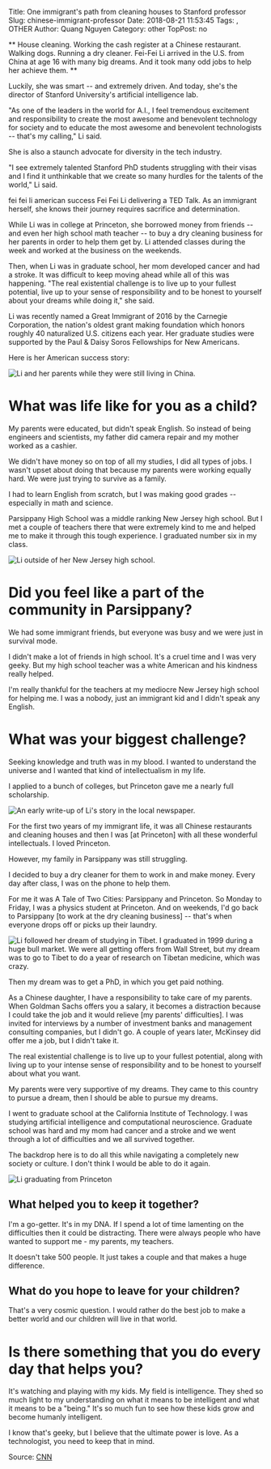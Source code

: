 Title: One immigrant's path from cleaning houses to Stanford professor
Slug: chinese-immigrant-professor
Date: 2018-08-21 11:53:45
Tags: , OTHER
Author: Quang Nguyen
Category: other
TopPost: no


** House cleaning. Working the cash register at a Chinese restaurant. Walking dogs. Running a dry cleaner.
Fei-Fei Li arrived in the U.S. from China at age 16 with many big dreams. And it took many odd jobs to help her achieve them. **

Luckily, she was smart -- and extremely driven. And today, she's the director of Stanford University's artificial intelligence lab.

"As one of the leaders in the world for A.I., I feel tremendous excitement and responsibility to create the most awesome and benevolent technology for society and to educate the most awesome and benevolent technologists -- that's my calling," Li said.

She is also a staunch advocate for diversity in the tech industry.

"I see extremely talented Stanford PhD students struggling with their visas and I find it unthinkable that we create so many hurdles for the talents of the world," Li said.

fei fei li american success
Fei Fei Li delivering a TED Talk.
As an immigrant herself, she knows their journey requires sacrifice and determination.

While Li was in college at Princeton, she borrowed money from friends -- and even her high school math teacher -- to buy a dry cleaning business for her parents in order to help them get by. Li attended classes during the week and worked at the business on the weekends.

Then, when Li was in graduate school, her mom developed cancer and had a stroke. It was difficult to keep moving ahead while all of this was happening. "The real existential challenge is to live up to your fullest potential, live up to your sense of responsibility and to be honest to yourself about your dreams while doing it," she said.

Li was recently named a Great Immigrant of 2016 by the Carnegie Corporation, the nation's oldest grant making foundation which honors roughly 40 naturalized U.S. citizens each year. Her graduate studies were supported by the Paul & Daisy Soros Fellowships for New Americans.

Here is her American success story:

![Li and her parents while they were still living in China.
](https://i2.cdn.turner.com/money/dam/assets/160711111924-fei-fei-li-ted-age-two-780x439.jpg)

# What was life like for you as a child?

My parents were educated, but didn't speak English. So instead of being engineers and scientists, my father did camera repair and my mother worked as a cashier.

We didn't have money so on top of all my studies, I did all types of jobs. I wasn't upset about doing that because my parents were working equally hard. We were just trying to survive as a family.

I had to learn English from scratch, but I was making good grades -- especially in math and science.

Parsippany High School was a middle ranking New Jersey high school. But I met a couple of teachers there that were extremely kind to me and helped me to make it through this tough experience. I graduated number six in my class.

![Li outside of her New Jersey high school.](https://i2.cdn.turner.com/money/dam/assets/160711111908-fei-fei-li-ted-high-school-780x439.jpg)

# Did you feel like a part of the community in Parsippany?

We had some immigrant friends, but everyone was busy and we were just in survival mode.

I didn't make a lot of friends in high school. It's a cruel time and I was very geeky. But my high school teacher was a white American and his kindness really helped.

I'm really thankful for the teachers at my mediocre New Jersey high school for helping me. I was a nobody, just an immigrant kid and I didn't speak any English.

# What was your biggest challenge?

Seeking knowledge and truth was in my blood. I wanted to understand the universe and I wanted that kind of intellectualism in my life.

I applied to a bunch of colleges, but Princeton gave me a nearly full scholarship.

![An early write-up of Li's story in the local newspaper.](https://i2.cdn.turner.com/money/dam/assets/160711112002-fei-fei-li-newspaper-780x439.jpg)

For the first two years of my immigrant life, it was all Chinese restaurants and cleaning houses and then I was [at Princeton] with all these wonderful intellectuals. I loved Princeton.

However, my family in Parsippany was still struggling.

I decided to buy a dry cleaner for them to work in and make money. Every day after class, I was on the phone to help them.

For me it was A Tale of Two Cities: Parsippany and Princeton. So Monday to Friday, I was a physics student at Princeton. And on weekends, I'd go back to Parsippany [to work at the dry cleaning business] -- that's when everyone drops off or picks up their laundry.

![Li followed her dream of studying in Tibet](https://i2.cdn.turner.com/money/dam/assets/160711111837-fei-fei-li-tibet-780x439.jpg).
I graduated in 1999 during a huge bull market. We were all getting offers from Wall Street, but my dream was to go to Tibet to do a year of research on Tibetan medicine, which was crazy.

Then my dream was to get a PhD, in which you get paid nothing.

As a Chinese daughter, I have a responsibility to take care of my parents. When Goldman Sachs offers you a salary, it becomes a distraction because I could take the job and it would relieve [my parents' difficulties]. I was invited for interviews by a number of investment banks and management consulting companies, but I didn't go. A couple of years later, McKinsey did offer me a job, but I didn't take it.

The real existential challenge is to live up to your fullest potential, along with living up to your intense sense of responsibility and to be honest to yourself about what you want.

My parents were very supportive of my dreams. They came to this country to pursue a dream, then I should be able to pursue my dreams.

I went to graduate school at the California Institute of Technology. I was studying artificial intelligence and computational neuroscience. Graduate school was hard and my mom had cancer and a stroke and we went through a lot of difficulties and we all survived together.

The backdrop here is to do all this while navigating a completely new society or culture. I don't think I would be able to do it again.

![Li graduating from Princeton](https://i2.cdn.turner.com/money/dam/assets/160711111940-fei-fei-li-princeton-780x439.jpg)

## What helped you to keep it together?

I'm a go-getter. It's in my DNA. If I spend a lot of time lamenting on the difficulties then it could be distracting. There were always people who have wanted to support me - my parents, my teachers.

It doesn't take 500 people. It just takes a couple and that makes a huge difference.

## What do you hope to leave for your children?

That's a very cosmic question. I would rather do the best job to make a better world and our children will live in that world.

# Is there something that you do every day that helps you?

It's watching and playing with my kids. My field is intelligence. They shed so much light to my understanding on what it means to be intelligent and what it means to be a "being." It's so much fun to see how these kids grow and become humanly intelligent.

I know that's geeky, but I believe that the ultimate power is love. As a technologist, you need to keep that in mind.

Source: [CNN](https://money.cnn.com/2016/07/21/news/economy/chinese-immigrant-stanford-professor/index.html)